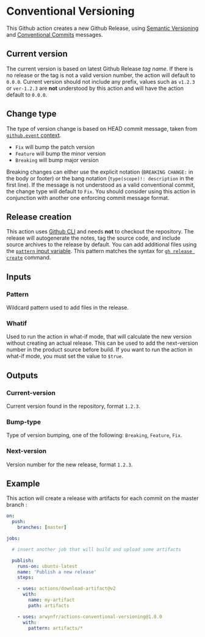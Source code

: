 # Conventional Versioning

This Github action creates a new Github Release, using [Semantic Versioning](https://semver.org/) and [Conventional Commits](https://www.conventionalcommits.org/) messages.

## Current version
The current version is based on latest Github Release *tag name*.
If there is no release or the tag is not a valid version number, the action will default to `0.0.0`.
Current version should not include any prefix, values such as `v1.2.3` or `ver-1.2.3` are **not** understood by this action and will have the action default to `0.0.0`.

## Change type
The type of version change is based on HEAD commit message, taken from [`github.event` context](https://docs.github.com/en/actions/learn-github-actions/contexts). 
* `Fix` will bump the patch version
* `Feature` will bump the minor version
* `Breaking` will bump major version

Breaking changes can either use the explicit notation (`BREAKING CHANGE:` in the body or footer) or the bang notation (`type(scope)!: description` in the first line).
If the message is not understood as a valid conventional commit, the change type will default to `Fix`.
You should consider using this action in conjunction with another one enforcing commit message format.

## Release creation
This action uses [Github CLI](https://cli.github.com/) and needs **not** to checkout the repository.
The release will autogenerate the notes, tag the source code, and include source archives to the release by default.
You can add additional files using the [`pattern` input variable](#pattern).
This pattern matches the syntax for [`gh release create`](https://cli.github.com/manual/gh_release_create) command.

## Inputs
### Pattern
Wildcard pattern used to add files in the release.

### Whatif
Used to run the action in what-if mode, that will calculate the new version without creating an actual release.
This can be used to add the next-version number in the product source before build.
If you want to run the action in what-if mode, you must set the value to `$true`.

## Outputs
### Current-version
Current version found in the repository, format `1.2.3`.

### Bump-type
Type of version bumping, one of the following: `Breaking`, `Feature`, `Fix`.

### Next-version
Version number for the new release, format `1.2.3`.

## Example

This action will create a release with artifacts for each commit on the master branch :

```yml
on:
  push:
    branches: [master]

jobs:

  # insert another job that will build and upload some artifacts

  publish:
    runs-on: ubuntu-latest
    name: 'Publish a new release'
    steps:

    - uses: actions/download-artifact@v2
      with:
        name: my-artifact
        path: artifacts

    - uses: arwynfr/actions-conventional-versioning@1.0.0
      with:
        pattern: artifacts/*
```
